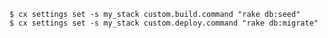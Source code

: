 <!-- usedin: [ _includes/_inlines/Deployment/Rails/sinatra-stacks/sinatra-stacks_custom-commands.md] -->

```
$ cx settings set -s my_stack custom.build.command "rake db:seed"
$ cx settings set -s my_stack custom.deploy.command "rake db:migrate"
```
